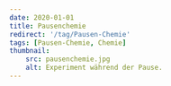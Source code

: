 ```yaml
---
date: 2020-01-01
title: Pausenchemie
redirect: '/tag/Pausen-Chemie'
tags: [Pausen-Chemie, Chemie]
thumbnail: 
    src: pausenchemie.jpg
    alt: Experiment während der Pause.
---
```

